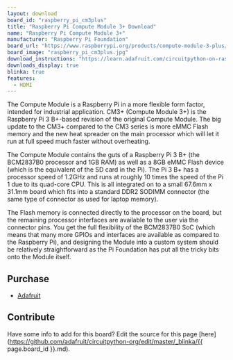 ```yaml
---
layout: download
board_id: "raspberry_pi_cm3plus"
title: "Raspberry Pi Compute Module 3+ Download"
name: "Raspberry Pi Compute Module 3+"
manufacturer: "Raspberry Pi Foundation"
board_url: "https://www.raspberrypi.org/products/compute-module-3-plus/"
board_image: "raspberry_pi_cm3plus.jpg"
download_instructions: "https://learn.adafruit.com/circuitpython-on-raspberrypi-linux/installing-circuitpython-on-raspberry-pi"
downloads_display: true
blinka: true
features:
  - HDMI
---
```


The Compute Module is a Raspberry Pi in a more flexible form factor, intended for industrial application. CM3+ (Compute Module 3+) is the Raspberry Pi 3 B+-based revision of the original Compute Module. The big update to the CM3+ compared to the CM3 series is more eMMC Flash memory and the new heat spreader on the main processor which will let it run at full speed much faster without overheating.

The Compute Module contains the guts of a Raspberry Pi 3 B+ (the BCM2837B0 processor and 1GB RAM) as well as a 8GB eMMC Flash device (which is the equivalent of the SD card in the Pi). The Pi 3 B+ has a processor speed of 1.2GHz and runs at roughly 10 times the speed of the Pi 1 due to its quad-core CPU. This is all integrated on to a small 67.6mm x 31.1mm board which fits into a standard DDR2 SODIMM connector (the same type of connector as used for laptop memory).

The Flash memory is connected directly to the processor on the board, but the remaining processor interfaces are available to the user via the connector pins. You get the full flexibility of the BCM2837B0 SoC (which means that many more GPIOs and interfaces are available as compared to the Raspberry Pi), and designing the Module into a custom system should be relatively straightforward as the Pi Foundation has put all the tricky bits onto the Module itself.

## Purchase
* [Adafruit](https://www.adafruit.com/product/4094)

## Contribute

Have some info to add for this board? Edit the source for this page [here](https://github.com/adafruit/circuitpython-org/edit/master/_blinka/{{ page.board_id }}.md).
